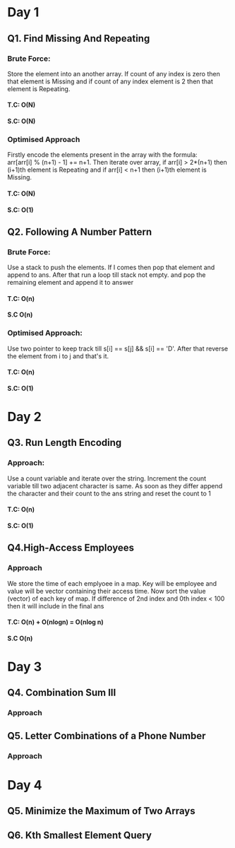 # Day 1

## Q1. Find Missing And Repeating
### Brute Force: 
Store the element into an another array. If count of any index is zero then that element is Missing and if count of any index element is 2 then that element is Repeating.
#### T.C: O(N)
#### S.C: O(N)

### Optimised Approach
Firstly encode the elements present in the array with the formula:  
arr[arr[i] % (n+1) - 1] += n+1.
Then iterate over array, if arr[i] > 2*(n+1) then (i+1)th element is Repeating and if arr[i] < n+1 then (i+1)th element is Missing.
#### T.C: O(N)
#### S.C: O(1)

## Q2. Following A Number Pattern
### Brute Force:
Use a stack to push the elements. If I comes then pop that element and append to ans. After that run a loop till stack not empty.
and pop the remaining element and append it to answer
#### T.C: O(n)
#### S.C O(n)

### Optimised Approach:
Use two pointer to keep track till s[i] == s[j] && s[i] == 'D'.
After that reverse the element from i to j and that's it.
#### T.C: O(n)
#### S.C: O(1)

# Day 2
## Q3. Run Length Encoding

### Approach: 
Use a count variable and iterate over the string. Increment the count variable till two adjacent character is same. As soon as they differ append the character and their count to the ans string and reset the count to 1

#### T.C: O(n)
#### S.C: O(1)

## Q4.High-Access Employees

### Approach
We store the time of each emplyoee in a map.
Key will be employee and value will be vector containing their access time.
Now sort the value (vector) of each key of map.
If difference of 2nd index and 0th index < 100 then it will include in the final ans

#### T.C: O(n) + O(nlogn) = O(nlog n)
#### S.C O(n)

# Day 3
## Q4. Combination Sum III

### Approach


## Q5. Letter Combinations of a Phone Number

### Approach

# Day 4
## Q5. Minimize the Maximum of Two Arrays


## Q6. Kth Smallest Element Query
